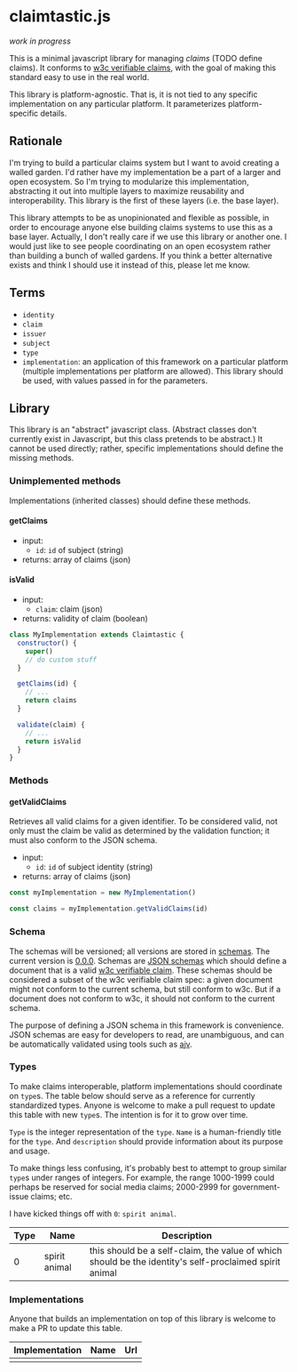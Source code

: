 # claimtastic.js

*work in progress*

This is a minimal javascript library for managing *claims* (TODO define claims). It conforms to [w3c verifiable claims](https://www.w3.org/TR/verifiable-claims-data-model/), with the goal of making this standard easy to use in the real world.

This library is platform-agnostic. That is, it is not tied to any specific implementation on any particular platform. It parameterizes platform-specific details.

## Rationale

I'm trying to build a particular claims system but I want to avoid creating a walled garden. I'd rather have my implementation be a part of a larger and open ecosystem. So I'm trying to modularize this implementation, abstracting it out into multiple layers to maximize reusability and interoperability. This library is the first of these layers (i.e. the base layer).

This library attempts to be as unopinionated and flexible as possible, in order to encourage anyone else building claims systems to use this as a base layer. Actually, I don't really care if we use this library or another one. I would just like to see people coordinating on an open ecosystem rather than building a bunch of walled gardens. If you think a better alternative exists and think I should use it instead of this, please let me know.

## Terms
- `identity`
- `claim`
- `issuer`
- `subject`
- `type`
- `implementation`: an application of this framework on a particular platform (multiple implementations per platform are allowed). This library should be used, with values passed in for the parameters.

## Library

This library is an "abstract" javascript class. (Abstract classes don't currently exist in Javascript, but this class pretends to be abstract.) It cannot be used directly; rather, specific implementations should define the missing methods.

### Unimplemented methods

Implementations (inherited classes) should define these methods.

#### getClaims
- input:
  - `id`: `id` of subject (string)
- returns: array of claims (json)

#### isValid
- input:
  - `claim`: claim (json)
- returns: validity of claim (boolean)

```javascript
class MyImplementation extends Claimtastic {
  constructor() {
    super()
    // do custom stuff
  }

  getClaims(id) {
    // ...
    return claims
  }

  validate(claim) {
    // ...
    return isValid
  }
}
```

### Methods

#### getValidClaims

Retrieves all valid claims for a given identifier. To be considered valid, not only must the claim be valid as determined by the validation function; it must also conform to the JSON schema.

- input:
  - `id`: `id` of subject identity (string)
- returns: array of claims (json)

```javascript
const myImplementation = new MyImplementation()

const claims = myImplementation.getValidClaims(id)
```

### Schema

The schemas will be versioned; all versions are stored in [schemas](./schemas). The current version is [0.0.0](./schemas/0.0.0.json). Schemas are [JSON schemas](https://json-schema.org/) which should define a document that is a valid [w3c verifiable claim](https://www.w3.org/TR/verifiable-claims-data-model/). These schemas should be considered a subset of the w3c verifiable claim spec: a given document might not conform to the current schema, but still conform to w3c. But if a document does not conform to w3c, it should not conform to the current schema.

The purpose of defining a JSON schema in this framework is convenience. JSON schemas are easy for developers to read, are unambiguous, and can be automatically validated using tools such as [ajv](https://github.com/epoberezkin/ajv).

### Types

To make claims interoperable, platform implementations should coordinate on `type`s. The table below should serve as a reference for currently standardized types. Anyone is welcome to make a pull request to update this table with new `type`s. The intention is for it to grow over time.

`Type` is the integer representation of the `type`. `Name` is a human-friendly title for the `type`. And `description` should provide information about its purpose and usage.

To make things less confusing, it's probably best to attempt to group similar `type`s under ranges of integers. For example, the range 1000-1999 could perhaps be reserved for social media claims; 2000-2999 for government-issue claims; etc.

I have kicked things off with `0`: `spirit animal`.

| Type | Name | Description |
| --- | --- | --- |
| 0 | spirit animal | this should be a self-claim, the value of which should be the identity's self-proclaimed spirit animal |

### Implementations

Anyone that builds an implementation on top of this library is welcome to make a PR to update this table.

| Implementation | Name | Url |
| --- | --- | --- |
| | | |
